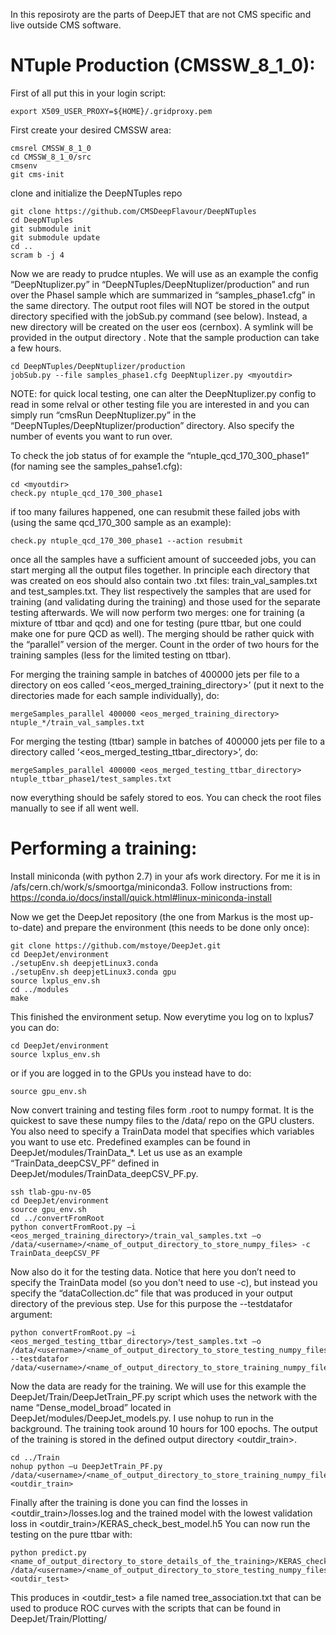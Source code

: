 In this reposiroty are the parts of DeepJET that are not CMS specific and live outside CMS software.

NTuple Production (CMSSW_8_1_0):
=============================================

First of all put this in your login script:
```
export X509_USER_PROXY=${HOME}/.gridproxy.pem
```

First create your desired CMSSW area:
```
cmsrel CMSSW_8_1_0
cd CMSSW_8_1_0/src
cmsenv
git cms-init
```

clone and initialize the DeepNTuples repo
```
git clone https://github.com/CMSDeepFlavour/DeepNTuples
cd DeepNTuples
git submodule init
git submodule update
cd ..
scram b -j 4
```

Now we are ready to prudce ntuples. We will use as an example the config “DeepNtuplizer.py” in “DeepNTuples/DeepNtuplizer/production” and run over the PhaseI sample which are summarized in “samples\_phase1.cfg” in the same directory. The output root files will NOT be stored in the output directory specified with the jobSub.py command (see below). Instead, a new directory will be created on the user eos (cernbox). A symlink will be provided in the output directory <myoutdir>. Note that the sample production can take a few hours.
```
cd DeepNTuples/DeepNtuplizer/production
jobSub.py --file samples_phase1.cfg DeepNtuplizer.py <myoutdir>
```

NOTE: for quick local testing, one can alter the DeepNtuplizer.py config to read in some relval or other testing file you are interested in and you can simply run “cmsRun DeepNtuplizer.py” in the “DeepNTuples/DeepNtuplizer/production” directory. Also specify the number of events you want to run over.

To check the job status of for example the “ntuple\_qcd\_170\_300\_phase1” (for naming see the samples\_pahse1.cfg):

```
cd <myoutdir>
check.py ntuple_qcd_170_300_phase1
```

if too many failures happened, one can resubmit these failed jobs with (using the same qcd\_170\_300 sample as an example):

```
check.py ntuple_qcd_170_300_phase1 --action resubmit
```

once all the samples have a sufficient amount of succeeded jobs, you can start merging all the output files together. In principle each directory that was created on eos should also contain two .txt files: train_val_samples.txt and test_samples.txt. They list respectively the samples that are used for training (and validating during the training) and those used for the separate testing afterwards. We will now perform two merges: one for training (a mixture of ttbar and qcd) and one for testing (pure ttbar, but one could make one for pure QCD as well). The merging should be rather quick with the “parallel” version of the merger. Count in the order of two hours for the training samples (less for the limited testing on ttbar).

For merging the training sample in batches of 400000 jets per file to a directory on eos called ‘<eos_merged_training_directory>’ (put it next to the directories made for each sample individually), do:

```
mergeSamples_parallel 400000 <eos_merged_training_directory> ntuple_*/train_val_samples.txt
```

For merging the testing (ttbar) sample in batches of 400000 jets per file to a directory called ‘<eos_merged_testing_ttbar_directory>’, do:

```
mergeSamples_parallel 400000 <eos_merged_testing_ttbar_directory> ntuple_ttbar_phase1/test_samples.txt
```

now everything should be safely stored to eos. You can check the root files manually to see if all went well.




Performing a training:
=============================================

Install miniconda (with python 2.7) in your afs work directory. For me it is in /afs/cern.ch/work/s/smoortga/miniconda3. Follow instructions from: https://conda.io/docs/install/quick.html#linux-miniconda-install 

Now we get the DeepJet repository (the one from Markus is the most up-to-date) and prepare the environment (this needs to be done only once):

```
git clone https://github.com/mstoye/DeepJet.git
cd DeepJet/environment
./setupEnv.sh deepjetLinux3.conda
./setupEnv.sh deepjetLinux3.conda gpu
source lxplus_env.sh
cd ../modules
make
```


This finished the environment setup. Now everytime you log on to lxplus7 you can do:

```
cd DeepJet/environment
source lxplus_env.sh
```

or if you are logged in to the GPUs you instead have to do:

```
source gpu_env.sh
```

Now convert training and testing files form .root to numpy format. It is the quickest to save these numpy files to the /data/ repo on the GPU clusters. You also need to specify a TrainData model that specifies which variables you want to use etc. Predefined examples can be found in DeepJet/modules/TrainData\_*. Let us use as an example “TrainData\_deepCSV\_PF” defined in DeepJet/modules/TrainData\_deepCSV\_PF.py.

```
ssh tlab-gpu-nv-05
cd DeepJet/environment
source gpu_env.sh
cd ../convertFromRoot
python convertFromRoot.py –i <eos_merged_training_directory>/train_val_samples.txt –o /data/<username>/<name_of_output_directory_to_store_numpy_files> -c TrainData_deepCSV_PF
```

Now also do it for the testing data. Notice that here you don’t need to specify the TrainData model (so you don't need to use -c), but instead you specify the “dataCollection.dc” file that was produced in your output directory of the previous step. Use for this purpose the --testdatafor argument:

```
python convertFromRoot.py –i <eos_merged_testing_ttbar_directory>/test_samples.txt –o /data/<username>/<name_of_output_directory_to_store_testing_numpy_files> --testdatafor /data/<username>/<name_of_output_directory_to_store_training_numpy_files>/dataCollection.dc
```

Now the data are ready for the training. We will use for this example the DeepJet/Train/DeepJetTrain\_PF.py script which uses the network with the name “Dense\_model\_broad” located in DeepJet/modules/DeepJet\_models.py. I use nohup to run in the background. The training took around 10 hours for 100 epochs. The output of the training is stored in the defined output directory <outdir\_train>.

```
cd ../Train
nohup python –u DeepJetTrain_PF.py /data/<username>/<name_of_output_directory_to_store_training_numpy_files>/dataCollection.dc <outdir_train>
```

Finally after the training is done you can find the losses in <outdir\_train>/losses.log and the trained model with the lowest validation loss in <outdir\_train>/KERAS\_check\_best\_model.h5 
You can now run the testing on the pure ttbar with:

```
python predict.py <name_of_output_directory_to_store_details_of_the_training>/KERAS_check_best_model.h5 /data/<username>/<name_of_output_directory_to_store_testing_numpy_files>/dataCollection.dc <outdir_test>
```

This produces in <outdir\_test> a file named tree_association.txt that can be used to produce ROC curves with the scripts that can be found in DeepJet/Train/Plotting/








 





 












